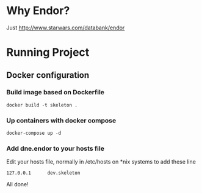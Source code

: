 # Why Endor?

Just http://www.starwars.com/databank/endor

# Running Project

## Docker configuration

### Build image based on Dockerfile

`docker build -t skeleton .`

### Up containers with docker compose

`docker-compose up -d`

### Add dne.endor to your hosts file

Edit your hosts file, normally in /etc/hosts on *nix systems to add these line

`127.0.0.1		dev.skeleton`

All done!